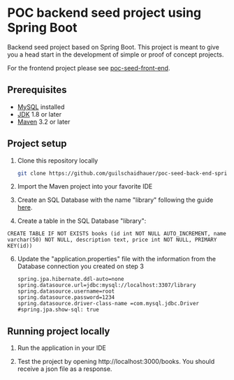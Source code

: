 # POC backend seed project using Spring Boot
Backend seed project based on Spring Boot. This project is meant to give you a head start in the development of simple or proof of concept projects.

For the frontend project please see [poc-seed-front-end](https://github.com/guilschaidhauer/poc-seed-front-end).

## Prerequisites
- [MySQL](https://dev.mysql.com/doc/mysql-installation-excerpt/5.7/en/) installed
- [JDK](https://www.oracle.com/java/technologies/javase-downloads.html) 1.8 or later
- [Maven](https://maven.apache.org/download.cgi) 3.2 or later

## Project setup
1. Clone this repository locally
    ```sh
    git clone https://github.com/guilschaidhauer/poc-seed-back-end-spring-boot.git
    ```
2. Import the Maven project into your favorite IDE

3. Create an SQL Database with the name "library" following the guide [here](https://dev.mysql.com/doc/workbench/en/wb-getting-started-tutorial-create-connection.html).

4. Create a table in the SQL Database "library":

```
CREATE TABLE IF NOT EXISTS books (id int NOT NULL AUTO_INCREMENT, name varchar(50) NOT NULL, description text, price int NOT NULL, PRIMARY KEY(id))
```

6. Update the "application.properties" file with the information from the Database connection you created on step 3
    ```
    spring.jpa.hibernate.ddl-auto=none
    spring.datasource.url=jdbc:mysql://localhost:3307/library
    spring.datasource.username=root
    spring.datasource.password=1234
    spring.datasource.driver-class-name =com.mysql.jdbc.Driver
    #spring.jpa.show-sql: true
    ```

## Running project locally
1. Run the application in your IDE
    
2. Test the project by opening http://localhost:3000/books. You should receive a json file as a response.
